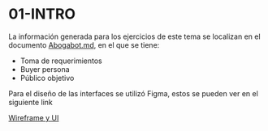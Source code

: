 # 01-INTRO

La información generada para los ejercicios de este tema se localizan en el documento [Abogabot.md](./Abogabot.md), en el que se tiene:

* Toma de requerimientos
* Buyer persona
* Público objetivo

Para el diseño de las interfaces se utilizó Figma, estos se pueden ver en el siguiente link

[Wireframe y UI](https://www.figma.com/file/grvwR55wZxJffZooYfjBz9/AbogaBOT?node-id=461169%3A448)
